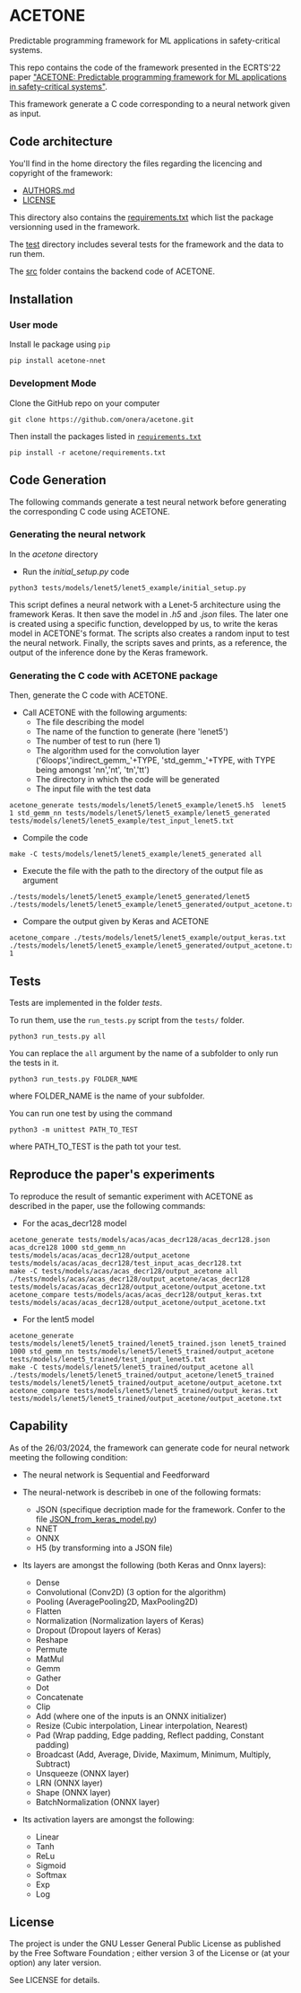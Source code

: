 # ACETONE
Predictable programming framework for ML applications in safety-critical systems.

This repo contains the code of the framework presented in the ECRTS'22 paper  ["ACETONE: Predictable programming framework for ML applications in safety-critical systems"](https://drops.dagstuhl.de/entities/document/10.4230/LIPIcs.ECRTS.2022.3).

This framework generate a C code corresponding to a neural network given as input.


## Code architecture

You'll find in the home directory the files regarding the licencing and copyright of the framework:

* [AUTHORS.md](./AUTHORS.md)
* [LICENSE](./LICENSE)

This directory also contains the [requirements.txt](./requirements.txt) which list the package versionning used in the framework.

The [test](./test/) directory includes several tests for the framework and the data to run them.

The [src](./src/) folder contains the backend code of ACETONE.

## Installation

### User mode

Install le package using `pip`
```
pip install acetone-nnet
```


### Development Mode

Clone the GitHub repo on your computer

```
git clone https://github.com/onera/acetone.git
```

Then install the packages listed in [`requirements.txt`](./requirements.txt)

```
pip install -r acetone/requirements.txt
```


## Code Generation

The following commands generate a test neural network before generating the corresponding C code using ACETONE.

### Generating the neural network

In the *acetone* directory

* Run the *initial_setup.py* code
```
python3 tests/models/lenet5/lenet5_example/initial_setup.py
```

This script defines a neural network with a Lenet-5 architecture using the framework Keras. It then save the model in *.h5* and *.json* files. The later one is created using a specific function, developped by us, to write the keras model in ACETONE's format. The scripts also creates a random input to test the neural network. Finally, the scripts saves and prints, as a reference, the output of the inference done by the Keras framework.

### Generating the C code with ACETONE package

Then, generate the C code with ACETONE.

* Call ACETONE with the following arguments:
  * The file describing the model
  * The name of the function to generate (here 'lenet5')
  * The number of test to run (here 1)
  * The algorithm used for the convolution layer ('6loops','indirect_gemm_'+TYPE, 'std_gemm_'+TYPE, with TYPE being amongst 'nn','nt',    'tn','tt')
  * The directory in which the code will be generated
  * The input file with the test data

```
acetone_generate tests/models/lenet5/lenet5_example/lenet5.h5  lenet5 1 std_gemm_nn tests/models/lenet5/lenet5_example/lenet5_generated tests/models/lenet5/lenet5_example/test_input_lenet5.txt
```

* Compile the code
```
make -C tests/models/lenet5/lenet5_example/lenet5_generated all
```

* Execute the file with the path to the directory of the output file as argument
```
./tests/models/lenet5/lenet5_example/lenet5_generated/lenet5 ./tests/models/lenet5/lenet5_example/lenet5_generated/output_acetone.txt
```

* Compare the output given by Keras and ACETONE
```
acetone_compare ./tests/models/lenet5/lenet5_example/output_keras.txt ./tests/models/lenet5/lenet5_example/lenet5_generated/output_acetone.txt 1
```

## Tests

Tests are implemented in the folder *tests*.

To run them, use the `run_tests.py` script from the `tests/` folder.
```
python3 run_tests.py all
```

You can replace the `all` argument by the name of a subfolder to only run the tests in it.
```
python3 run_tests.py FOLDER_NAME
```
where FOLDER_NAME is the name of your subfolder.

You can run one test by using the command
```
python3 -m unittest PATH_TO_TEST
```
where PATH_TO_TEST is the path tot your test.

## Reproduce the paper's experiments

To reproduce the result of semantic experiment with ACETONE as described in the paper, use the following commands:

* For the acas_decr128 model
```
acetone_generate tests/models/acas/acas_decr128/acas_decr128.json acas_dcre128 1000 std_gemm_nn tests/models/acas/acas_decr128/output_acetone tests/models/acas/acas_decr128/test_input_acas_decr128.txt
make -C tests/models/acas/acas_decr128/output_acetone all
./tests/models/acas/acas_decr128/output_acetone/acas_decr128 tests/models/acas/acas_decr128/output_acetone/output_acetone.txt
acetone_compare tests/models/acas/acas_decr128/output_keras.txt tests/models/acas/acas_decr128/output_acetone/output_acetone.txt
```

* For the lent5 model

```
acetone_generate tests/models/lenet5/lenet5_trained/lenet5_trained.json lenet5_trained 1000 std_gemm_nn tests/models/lenet5/lenet5_trained/output_acetone tests/models/lenet5_trained/test_input_lenet5.txt
make -C tests/models/lenet5/lenet5_trained/output_acetone all
./tests/models/lenet5/lenet5_trained/output_acetone/lenet5_trained tests/models/lenet5/lenet5_trained/output_acetone/output_acetone.txt
acetone_compare tests/models/lenet5/lenet5_trained/output_keras.txt tests/models/lenet5/lenet5_trained/output_acetone/output_acetone.txt
```

## Capability

As of the 26/03/2024, the framework can generate code for neural network meeting the following condition:

* The neural network is Sequential and Feedforward

* The neural-network is describeb in one of the following formats:
  * JSON (specifique decription made for the framework. Confer to the file [JSON_from_keras_model.py](./src/format_importer/H5_importer/JSON_from_keras_model.py))
  * NNET 
  * ONNX
  * H5 (by transforming into a JSON file)

* Its layers are amongst the following (both Keras and Onnx layers):
  * Dense
  * Convolutional (Conv2D) (3 option for the algorithm)
  * Pooling (AveragePooling2D, MaxPooling2D)
  * Flatten
  * Normalization (Normalization layers of Keras)
  * Dropout (Dropout layers of Keras)
  * Reshape
  * Permute
  * MatMul
  * Gemm
  * Gather
  * Dot
  * Concatenate
  * Clip
  * Add (where one of the inputs is an ONNX initializer)
  * Resize (Cubic interpolation, Linear interpolation, Nearest)
  * Pad (Wrap padding, Edge padding, Reflect padding, Constant padding)
  * Broadcast (Add, Average, Divide, Maximum, Minimum, Multiply, Subtract)
  * Unsqueeze (ONNX layer)
  * LRN (ONNX layer)
  * Shape (ONNX layer)
  * BatchNormalization (ONNX layer)

* Its activation layers are amongst the following:
  * Linear
  * Tanh
  * ReLu
  * Sigmoid
  * Softmax
  * Exp
  * Log

## License

The project is under the GNU Lesser General Public License as published by the Free Software Foundation ; either version 3 of  the License or (at your option) any later version.

See LICENSE for details.